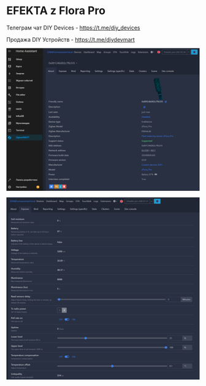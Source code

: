 # EFEKTA z Flora Pro



Телеграм чат DIY Devices - https://t.me/diy_devices

Продажа DIY Устройств - https://t.me/diydevmart


![EFEKTA zFlora Pro](https://raw.githubusercontent.com/smartboxchannel/EFEKTA-zFlora-Pro/main/Images/001.png) 

![EFEKTA zFlora Pro](https://raw.githubusercontent.com/smartboxchannel/EFEKTA-zFlora-Pro/main/Images/002.png) 


